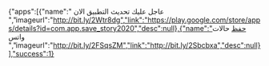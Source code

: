 {"apps":[{"name":" عاجل عليك  تحديث التطبيق الان ","imageurl":"http://bit.ly/2Wtr8dg","link":"https://play.google.com/store/apps/details?id=com.app.save_story2020","desc":null},{"name":"حفظ حالات  واتس 
 ","imageurl":"http://bit.ly/2FSqsZM","link":"http://bit.ly/2Sbcbxa","desc":null}],"success":1}
